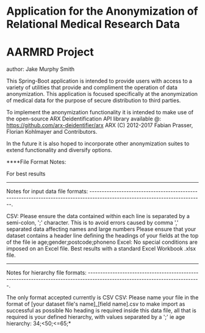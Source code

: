 # Application for the Anonymization of Relational Medical Research Data 
# AARMRD Project

author: Jake Murphy Smith

This Spring-Boot application is intended to provide users with access to a variety of utilities that provide and compliment the operation of data anonymization. This application is focused specifically at the anonymization of medical data for the purpose of secure distribution to third parties.

To implement the anonymization functionality it is intended to make use of the open-source ARX Deidentification API library available @: https://github.com/arx-deidentifier/arx
ARX (C) 2012-2017 Fabian Prasser, Florian Kohlmayer and Contributors.

In the future it is also hoped to incorporate other anonymization suites to extend functionality and diversify options.

****File Format Notes:

For best results

----------------------------------------------------------------------------------------------------------------------------
Notes for input data file formats:
----------------------------------------------------------------------------------------------------------------------------.

CSV: Please ensure the data contained within each line is separated by a semi-colon, ';' character. This is to avoid errors caused by comma ',' separated data affecting names and large numbers
	 Please ensure that your dataset contains a header line defining the headings of your fields at the top of the file ie age;gender;postcode;phoneno
Excel: No special conditions are imposed on an Excel file. Best results with a standard Excel Workbook .xlsx file.
	 
----------------------------------------------------------------------------------------------------------------------------
Notes for hierarchy file formats:
----------------------------------------------------------------------------------------------------------------------------.	 

The only format accepted currently is CSV
CSV: Please name your file in the format of [your dataset file's name]_[field name].csv to make import as successful as possible
No heading is required inside this data file, all that is required is your defined hierarchy, with values separated by a ';' ie age hierarchy: 34;<50;<=65;*
										  